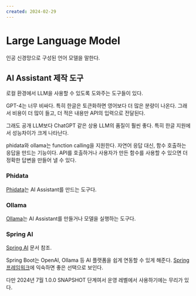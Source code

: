 ```yaml
---
created: 2024-02-29
---
```

# Large Language Model

인공 신경망으로 구성된 언어 모델을 말한다.

## AI Assistant 제작 도구

로컬 환경에서 LLM을 사용할 수 있도록 도와주는 도구들이 있다.

GPT-4는 너무 비싸다.
특히 한글은 토큰화하면 영어보다 더 많은 분량이 나온다.
그래서 비용이 더 많이 들고, 더 적은 내용만 API의 입력으로 전달된다.

그래도 공개 LLM보다 ChatGPT 같은 상용 LLM의 품질이 훨씬 좋다.
특히 한글 지원에서 성능차이가 크게 나타난다.

phidata와 ollama는 function calling을 지원한다.
자연어 응답 대신, 함수 호출하는 응답을 만드는 기능이다.
API를 호출하거나 사용자가 만든 함수를 사용할 수 있으면 더 정확한 답변을 만들어 낼 수 있다.

### Phidata

[Phidata](/docs/wiki/phidata.md)는 AI Assistant를 만드는 도구다.

### Ollama

[Ollama](/docs/wiki/ollama.md)는 AI Assistant를 만들거나 모델을 실행하는 도구다.

### Spring AI

[Spring AI](/docs/wiki/spring-framework.md#spring-ai) 문서 참조.

Spring Boot는 OpenAI, Ollama 등 AI 플랫폼을 쉽게 연동할 수 있게 해준다.
[Spring 프레임워크](/docs/wiki/spring-framework.md)에 익숙하면 좋은 선택으로 보인다.

다만 2024년 7월 1.0.0 SNAPSHOT 단계여서 운영 레벨에서 사용하기에는 무리가 있다.
